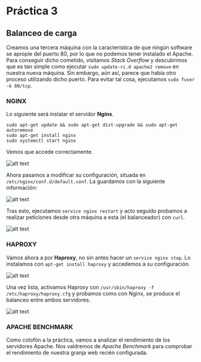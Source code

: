# Práctica 3
## Balanceo de carga

Creamos una tercera máquina con la característica de que ningún software se apropie del puerto 80, por lo que no podemos tener instalado el Apache. Para conseguir dicho cometido, visitamos *Stack Overflow* y descubrimos que es tan simple como ejecutar ```sudo update-rc.d apache2 remove``` en nuestra nueva máquina. Sin embargo, aún así, parece que había otro proceso utilizando dicho puerto. Para evitar tal cosa, ejecutamos ```sudo fuser -k 80/tcp```.

### NGINX

Lo siguiente será instalar el servidor **Nginx**.

```
sudo apt-get update && sudo apt-get dist-upgrade && sudo apt-get autoremove
sudo apt-get install nginx 
sudo systemctl start nginx
```

Vemos que accede correctamente.

![alt text](http://i.imgur.com/8iBKXcv.png)

Ahora pasamos a modificar su configuración, situada en ```/etc/nginx/conf.d/default.conf```. La guardamos con la siguiente información:

![alt text](http://i.imgur.com/0Irx6cb.png)

Tras esto, ejecutamos ```service nginx restart``` y acto seguido probamos a realizar peticiones desde otra máquina a esta (el balanceador) con ```curl```.

![alt text](http://i.imgur.com/J30ALHR.jpg)

### HAPROXY

Vamos ahora a por **Haproxy**, no sin antes hacer un ```service nginx stop```. Lo instalamos con ```apt-get install haproxy``` y accedemos a su configuración.

![alt text](http://i.imgur.com/rdlrfDg.png)

Una vez lista, activamos Haproxy con ```/usr/sbin/haproxy -f /etc/haproxy/haproxy.cfg``` y probamos como con Nginx, se produce el balanceo entre ambos servidores.

![alt text](http://i.imgur.com/KdthzC6.jpg)

### APACHE BENCHMARK

Como colofón a la práctica, vamos a analizar el rendimiento de los servidores Apache. Nos valdremos de *Apache Benchmark* para comprobar el rendimiento de nuestra granja web recién configurada.
